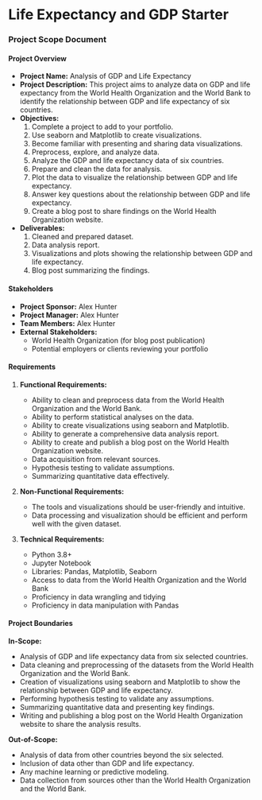 # Life Expectancy and GDP Starter
### Project Scope Document

#### Project Overview
- **Project Name:** Analysis of GDP and Life Expectancy
- **Project Description:** This project aims to analyze data on GDP and life expectancy from the World Health Organization and the World Bank to identify the relationship between GDP and life expectancy of six countries.
- **Objectives:**
  1. Complete a project to add to your portfolio.
  2. Use seaborn and Matplotlib to create visualizations.
  3. Become familiar with presenting and sharing data visualizations.
  4. Preprocess, explore, and analyze data.
  5. Analyze the GDP and life expectancy data of six countries.
  6. Prepare and clean the data for analysis.
  7. Plot the data to visualize the relationship between GDP and life expectancy.
  8. Answer key questions about the relationship between GDP and life expectancy.
  9. Create a blog post to share findings on the World Health Organization website.
- **Deliverables:**
  1. Cleaned and prepared dataset.
  2. Data analysis report.
  3. Visualizations and plots showing the relationship between GDP and life expectancy.
  4. Blog post summarizing the findings.

#### Stakeholders
- **Project Sponsor:** Alex Hunter
- **Project Manager:** Alex Hunter
- **Team Members:** Alex Hunter
- **External Stakeholders:** 
  - World Health Organization (for blog post publication)
  - Potential employers or clients reviewing your portfolio

#### Requirements

1. **Functional Requirements:**
   - Ability to clean and preprocess data from the World Health Organization and the World Bank.
   - Ability to perform statistical analyses on the data.
   - Ability to create visualizations using seaborn and Matplotlib.
   - Ability to generate a comprehensive data analysis report.
   - Ability to create and publish a blog post on the World Health Organization website.
   - Data acquisition from relevant sources.
   - Hypothesis testing to validate assumptions.
   - Summarizing quantitative data effectively.

2. **Non-Functional Requirements:**
   - The tools and visualizations should be user-friendly and intuitive.
   - Data processing and visualization should be efficient and perform well with the given dataset.

3. **Technical Requirements:**
   - Python 3.8+
   - Jupyter Notebook
   - Libraries: Pandas, Matplotlib, Seaborn
   - Access to data from the World Health Organization and the World Bank
   - Proficiency in data wrangling and tidying
   - Proficiency in data manipulation with Pandas

#### Project Boundaries

**In-Scope:**
   - Analysis of GDP and life expectancy data from six selected countries.
   - Data cleaning and preprocessing of the datasets from the World Health Organization and the World Bank.
   - Creation of visualizations using seaborn and Matplotlib to show the relationship between GDP and life expectancy.
   - Performing hypothesis testing to validate any assumptions.
   - Summarizing quantitative data and presenting key findings.
   - Writing and publishing a blog post on the World Health Organization website to share the analysis results.

**Out-of-Scope:**
   - Analysis of data from other countries beyond the six selected.
   - Inclusion of data other than GDP and life expectancy.
   - Any machine learning or predictive modeling.
   - Data collection from sources other than the World Health Organization and the World Bank.